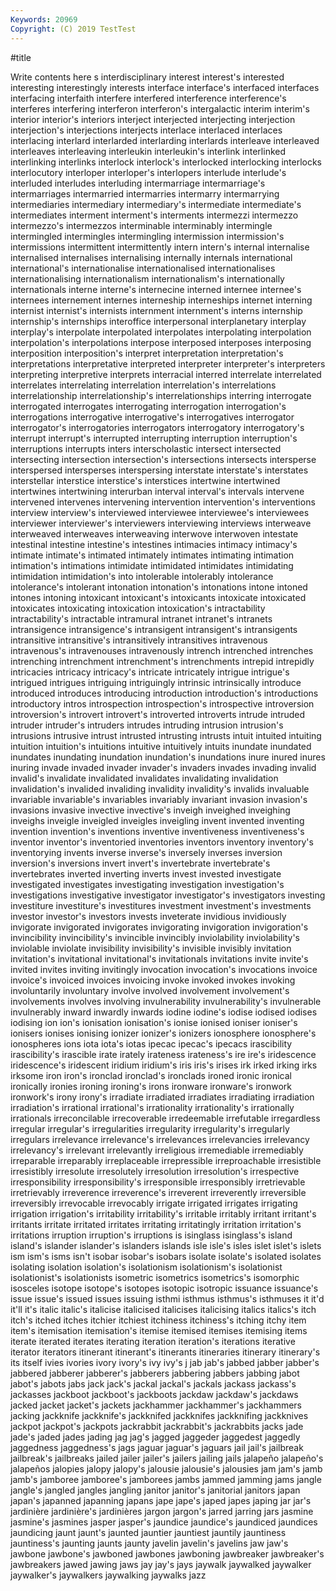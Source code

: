 ```yaml
---
Keywords: 20969
Copyright: (C) 2019 TestTest
---
```


#title

Write contents here
s interdisciplinary interest interest's interested interesting interestingly interests interface
interface's interfaced interfaces interfacing interfaith interfere interfered interference interference's interferes
interfering interferon interferon's intergalactic interim interim's interior interior's interiors interject
interjected interjecting interjection interjection's interjections interjects interlace interlaced interlaces interlacing
interlard interlarded interlarding interlards interleave interleaved interleaves interleaving interleukin interleukin's
interlink interlinked interlinking interlinks interlock interlock's interlocked interlocking interlocks interlocutory
interloper interloper's interlopers interlude interlude's interluded interludes interluding intermarriage intermarriage's
intermarriages intermarried intermarries intermarry intermarrying intermediaries intermediary intermediary's intermediate intermediate's
intermediates interment interment's interments intermezzi intermezzo intermezzo's intermezzos interminable interminably
intermingle intermingled intermingles intermingling intermission intermission's intermissions intermittent intermittently intern
intern's internal internalise internalised internalises internalising internally internals international international's
internationalise internationalised internationalises internationalising internationalism internationalism's internationally internationals interne interne's
internecine interned internee internee's internees internement internes interneship interneships internet
interning internist internist's internists internment internment's interns internship internship's internships
interoffice interpersonal interplanetary interplay interplay's interpolate interpolated interpolates interpolating interpolation
interpolation's interpolations interpose interposed interposes interposing interposition interposition's interpret interpretation
interpretation's interpretations interpretative interpreted interpreter interpreter's interpreters interpreting interpretive interprets
interracial interred interrelate interrelated interrelates interrelating interrelation interrelation's interrelations interrelationship
interrelationship's interrelationships interring interrogate interrogated interrogates interrogating interrogation interrogation's interrogations
interrogative interrogative's interrogatives interrogator interrogator's interrogatories interrogators interrogatory interrogatory's interrupt
interrupt's interrupted interrupting interruption interruption's interruptions interrupts inters interscholastic intersect
intersected intersecting intersection intersection's intersections intersects intersperse interspersed intersperses interspersing
interstate interstate's interstates interstellar interstice interstice's interstices intertwine intertwined intertwines
intertwining interurban interval interval's intervals intervene intervened intervenes intervening intervention
intervention's interventions interview interview's interviewed interviewee interviewee's interviewees interviewer interviewer's
interviewers interviewing interviews interweave interweaved interweaves interweaving interwove interwoven intestate
intestinal intestine intestine's intestines intimacies intimacy intimacy's intimate intimate's intimated
intimately intimates intimating intimation intimation's intimations intimidate intimidated intimidates intimidating
intimidation intimidation's into intolerable intolerably intolerance intolerance's intolerant intonation intonation's
intonations intone intoned intones intoning intoxicant intoxicant's intoxicants intoxicate intoxicated
intoxicates intoxicating intoxication intoxication's intractability intractability's intractable intramural intranet intranet's
intranets intransigence intransigence's intransigent intransigent's intransigents intransitive intransitive's intransitively intransitives
intravenous intravenous's intravenouses intravenously intrench intrenched intrenches intrenching intrenchment intrenchment's
intrenchments intrepid intrepidly intricacies intricacy intricacy's intricate intricately intrigue intrigue's
intrigued intrigues intriguing intriguingly intrinsic intrinsically introduce introduced introduces introducing
introduction introduction's introductions introductory intros introspection introspection's introspective introversion introversion's
introvert introvert's introverted introverts intrude intruded intruder intruder's intruders intrudes
intruding intrusion intrusion's intrusions intrusive intrust intrusted intrusting intrusts intuit
intuited intuiting intuition intuition's intuitions intuitive intuitively intuits inundate inundated
inundates inundating inundation inundation's inundations inure inured inures inuring invade
invaded invader invader's invaders invades invading invalid invalid's invalidate invalidated
invalidates invalidating invalidation invalidation's invalided invaliding invalidity invalidity's invalids invaluable
invariable invariable's invariables invariably invariant invasion invasion's invasions invasive invective
invective's inveigh inveighed inveighing inveighs inveigle inveigled inveigles inveigling invent
invented inventing invention invention's inventions inventive inventiveness inventiveness's inventor inventor's
inventoried inventories inventors inventory inventory's inventorying invents inverse inverse's inversely
inverses inversion inversion's inversions invert invert's invertebrate invertebrate's invertebrates inverted
inverting inverts invest invested investigate investigated investigates investigating investigation investigation's
investigations investigative investigator investigator's investigators investing investiture investiture's investitures investment
investment's investments investor investor's investors invests inveterate invidious invidiously invigorate
invigorated invigorates invigorating invigoration invigoration's invincibility invincibility's invincible invincibly inviolability
inviolability's inviolable inviolate invisibility invisibility's invisible invisibly invitation invitation's invitational
invitational's invitationals invitations invite invite's invited invites inviting invitingly invocation
invocation's invocations invoice invoice's invoiced invoices invoicing invoke invoked invokes
invoking involuntarily involuntary involve involved involvement involvement's involvements involves involving
invulnerability invulnerability's invulnerable invulnerably inward inwardly inwards iodine iodine's iodise
iodised iodises iodising ion ion's ionisation ionisation's ionise ionised ioniser
ioniser's ionisers ionises ionising ionizer ionizer's ionizers ionosphere ionosphere's ionospheres
ions iota iota's iotas ipecac ipecac's ipecacs irascibility irascibility's irascible
irate irately irateness irateness's ire ire's iridescence iridescence's iridescent iridium
iridium's iris iris's irises irk irked irking irks irksome iron
iron's ironclad ironclad's ironclads ironed ironic ironical ironically ironies ironing
ironing's irons ironware ironware's ironwork ironwork's irony irony's irradiate irradiated
irradiates irradiating irradiation irradiation's irrational irrational's irrationality irrationality's irrationally irrationals
irreconcilable irrecoverable irredeemable irrefutable irregardless irregular irregular's irregularities irregularity irregularity's
irregularly irregulars irrelevance irrelevance's irrelevances irrelevancies irrelevancy irrelevancy's irrelevant irrelevantly
irreligious irremediable irremediably irreparable irreparably irreplaceable irrepressible irreproachable irresistible irresistibly
irresolute irresolutely irresolution irresolution's irrespective irresponsibility irresponsibility's irresponsible irresponsibly irretrievable
irretrievably irreverence irreverence's irreverent irreverently irreversible irreversibly irrevocable irrevocably irrigate
irrigated irrigates irrigating irrigation irrigation's irritability irritability's irritable irritably irritant
irritant's irritants irritate irritated irritates irritating irritatingly irritation irritation's irritations
irruption irruption's irruptions is isinglass isinglass's island island's islander islander's
islanders islands isle isle's isles islet islet's islets ism ism's
isms isn't isobar isobar's isobars isolate isolate's isolated isolates isolating
isolation isolation's isolationism isolationism's isolationist isolationist's isolationists isometric isometrics isometrics's
isomorphic isosceles isotope isotope's isotopes isotopic isotropic issuance issuance's issue
issue's issued issues issuing isthmi isthmus isthmus's isthmuses it it'd
it'll it's italic italic's italicise italicised italicises italicising italics italics's
itch itch's itched itches itchier itchiest itchiness itchiness's itching itchy
item item's itemisation itemisation's itemise itemised itemises itemising items iterate
iterated iterates iterating iteration iteration's iterations iterative iterator iterators itinerant
itinerant's itinerants itineraries itinerary itinerary's its itself ivies ivories ivory
ivory's ivy ivy's j jab jab's jabbed jabber jabber's jabbered
jabberer jabberer's jabberers jabbering jabbers jabbing jabot jabot's jabots jabs
jack jack's jackal jackal's jackals jackass jackass's jackasses jackboot jackboot's
jackboots jackdaw jackdaw's jackdaws jacked jacket jacket's jackets jackhammer jackhammer's
jackhammers jacking jackknife jackknife's jackknifed jackknifes jackknifing jackknives jackpot jackpot's
jackpots jackrabbit jackrabbit's jackrabbits jacks jade jade's jaded jades jading
jag jag's jagged jaggeder jaggedest jaggedly jaggedness jaggedness's jags jaguar
jaguar's jaguars jail jail's jailbreak jailbreak's jailbreaks jailed jailer jailer's
jailers jailing jails jalapeño jalapeño's jalapeños jalopies jalopy jalopy's jalousie
jalousie's jalousies jam jam's jamb jamb's jamboree jamboree's jamborees jambs
jammed jamming jams jangle jangle's jangled jangles jangling janitor janitor's
janitorial janitors japan japan's japanned japanning japans jape jape's japed
japes japing jar jar's jardinière jardinière's jardinières jargon jargon's jarred
jarring jars jasmine jasmine's jasmines jasper jasper's jaundice jaundice's jaundiced
jaundices jaundicing jaunt jaunt's jaunted jauntier jauntiest jauntily jauntiness jauntiness's
jaunting jaunts jaunty javelin javelin's javelins jaw jaw's jawbone jawbone's
jawboned jawbones jawboning jawbreaker jawbreaker's jawbreakers jawed jawing jaws jay
jay's jays jaywalk jaywalked jaywalker jaywalker's jaywalkers jaywalking jaywalks jazz
